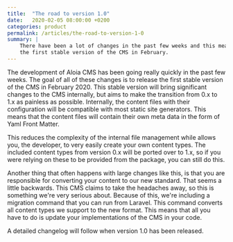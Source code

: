 ```yaml
---
title:  "The road to version 1.0"
date:   2020-02-05 08:00:00 +0200
categories: product
permalink: /articles/the-road-to-version-1-0
summary: | 
    There have been a lot of changes in the past few weeks and this means we're expecting to release 
    the first stable version of the CMS in February. 
---
```


The development of Aloia CMS has been going really quickly in the past few weeks. The goal of all of these changes 
is to release the first stable version of the CMS in February 2020. This stable version will bring significant 
changes to the CMS internally, but aims to make the transition from 0.x to 1.x as painless as possible. 
Internally, the content files with their configuration will be compatible with most static site generators. 
This means that the content files will contain their own meta data in the form of Yaml Front Matter. 

This reduces the complexity of the internal file management while allows you, the developer, to very easily create 
your own content types. The included content types from version 0.x will be ported over to 1.x, so if you were 
relying on these to be provided from the package, you can still do this. 

Another thing that often happens with large changes like this, is that you are responsible for converting your 
content to our new standard. That seems a little backwards. This CMS claims to take the headaches away, 
so this is something we're very serious about. Because of this, we're including a migration command that you 
can run from Laravel. This command converts all content types we support to the new format. This means that 
all you have to do is update your implementations of the CMS in your code.

A detailed changelog will follow when version 1.0 has been released.